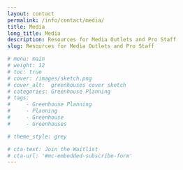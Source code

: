 ```yaml
---
layout: contact
permalink: /info/contact/media/
title: Media
long_title: Media
description: Resources for Media Outlets and Pro Staff
slug: Resources for Media Outlets and Pro Staff

# menu: main
# weight: 12
# toc: true
# cover: /images/sketch.png
# cover_alt:  greenhouses cover sketch
# categories: Greenhouse Planning
# tags: 
#     - Greenhouse Planning
#     - Planning
#     - Greenhouse
#     - Greenhouses

# theme_style: grey

# cta-text: Join the Waitlist
# cta-url: '#mc-embedded-subscribe-form'
---
```


